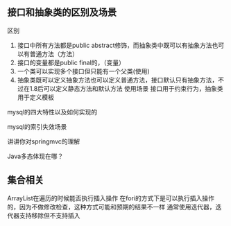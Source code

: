 ## 接口和抽象类的区别及场景
区别
1. 接口中所有方法都是public abstract修饰，而抽象类中既可以有抽象方法也可以有普通方法（方法）
2. 接口的变量都是public final的，（变量）
3. 一个类可以实现多个接口但只能有一个父类(使用)
4. 抽象类既可以定义抽象方法也可以定义普通方法，接口默认只有抽象方法，不过在1.8后可以定义静态方法和默认方法
使用场景
接口用于约束行为，抽象类用于定义模板

mysql的四大特性以及如何实现的



mysql的索引失效场景


讲讲你对springmvc的理解

Java多态体现在哪？



## 集合相关

ArrayList在遍历的时候能否执行插入操作
  在fori的方式下是可以执行插入操作的，因为不做修改检查，这种方式可能和预期的结果不一样  通常使用迭代器，迭代器支持移除但不支持插入
